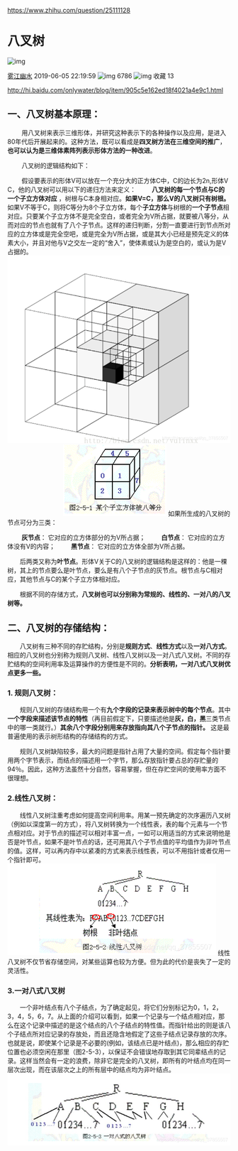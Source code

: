 https://www.zhihu.com/question/25111128

# 八叉树

![img](https://csdnimg.cn/release/blogv2/dist/pc/img/reprint.png)

[雾江幽水](https://blog.csdn.net/qq_37855507) 2019-06-05 22:19:59 ![img](https://csdnimg.cn/release/blogv2/dist/pc/img/articleReadEyes.png) 6786 ![img](https://csdnimg.cn/release/blogv2/dist/pc/img/tobarCollect.png) 收藏 13

http://hi.baidu.com/onlywater/blog/item/905c5e162ed18f4021a4e9c1.html

## 一、八叉树基本原理：

   用八叉树来表示三维形体，并研究这种表示下的各种操作以及应用，是进入80年代后开展起来的。这种方法，既可以看成是**四叉树方法在三维空间的推广**，**也可以认为是三维体素阵列表示形体方法的一种改进**。

   八叉树的逻辑结构如下：

   假设要表示的形体V可以放在一个充分大的正方体C中，C的边长为2n,形体V C，他的八叉树可以用以下的递归方法来定义：
   **八叉树的每一个节点与C的一个子立方体对应** ，树根与C本身相对应。**如果V=C，那么V的八叉树只有树根。** 如果V不等于C，则将C等分为8个子立方体，每个**子立方体**与树根的**一个子节点**相对应。只要某个子立方体不是完全空白，或者完全为V所占据，就要被八等分，从而对应的节点也就有了八个子节点。这样的递归判断，分割一直要进行到节点所对应的立方体或是完全空吧，或是完全为V所占据，或是其大小已经是预先定义的体素大小，并且对他与V之交左一定的“舍入”，使体素或认为是空白的，或认为是V占据的。
![在这里插入图片描述](assets/20190605210205656.png)
         ![在这里插入图片描述](assets/20190605200005495.png)
如果所生成的八叉树的节点可分为三类：

   **灰节点**： 它对应的立方体部分的为V所占据；
   **白节点**： 它对应的立方体没有V的内容；
   **黑节点**： 它对应的立方体全部为V所占据。

  后两类又称为**叶节点**。形体V关于C的八叉树的逻辑结构是这样的：他是一棵树，其上的节点要么是叶节点，要么是有八个子节点的灰节点。根节点与C相对应，其他节点与C的某个子立方体相对应。

  根据不同的存储方式，**八叉树也可以分别称为常规的、线性的、一对八的八叉树等。**

## 二、八叉树的存储结构：

  八叉树有三种不同的存贮结构，分别是**规则方式**、**线性方式**以及**一对八方式**。相应的八叉树也分别称为规则八叉树、线性八叉树以及一对八式八叉树。不同的存贮结构的空间利用率及运算操作的方便性是不同的。**分析表明，一对八式八叉树优点更多一些。**

### 1. 规则八叉树：

  规则八叉树的存储结构用一个有**九个字段的记录来表示树中的每个节点**。其中**一个字段来描述该节点的特性**（再目前假定下，只要描述他是**灰，白，黑**三类节点中的哪一类就行。）**其余八个字段分别用来存放指向其八个子节点的指针。** 这是最普遍使用的表示树形结构的存储结构的方式。

  规则八叉树缺陷较多，最大的问题是指针占用了大量的空间。假定每个指针要用两个字节表示，而结点的描述用一个字节，那么存放指针要占总的存贮量的94％。因此，这种方法虽然十分自然，容易掌握，但在存贮空间的使用率方面不很理想。

### 2.线性八叉树：

  线性八叉树注重考虑如何提高空间利用率。用某一预先确定的次序遍历八叉树（例如以深度第一的方式），将八叉树转换为一个线性表，表的每个元素与一个节点相对应。对于节点的描述可以相对丰富一点，一如可以用适当的方式来说明他是否是叶节点，如果不是叶节点的话，还可用其八个子节点值的平均值作为非叶节点的值。这样，可以再内存中以紧凑的方式来表示线性表，可以不用指针或者仅用一个指针即可。
![在这里插入图片描述](assets/20190605204533616.png)
线性八叉树不仅节省存储空间，对某些运算也较为方便。但为此的代价是丧失了一定的灵活性。

### 3.一对八式八叉树

  一个非叶结点有八个子结点，为了确定起见，将它们分别标记为0，1，2，3，4，5，6，7。从上面的介绍可以看到，如果一个记录与一个结点相对应，那么在这个记录中描述的是这个结点的八个子结点的特性值。而指针给出的则是该八个子结点所对应记录的存放处，而且还隐含地假定了这些子结点记录存放的次序。也就是说，即使某个记录是不必要的(例如，该结点已是叶结点)，那么相应的存贮位置也必须空闲在那里（图2-5-3），以保证不会错误地存取到其它同辈结点的记录。这样当然会有一定的浪费，除非它是完全的八叉树，即所有的叶结点均在同一层次出现，而在该层次之上的所有层中的结点均为非叶结点。
![在这里插入图片描述](assets/20190605210735331.png)